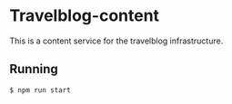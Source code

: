 # Travelblog-content

This is a content service for the travelblog infrastructure.

## Running

```
$ npm run start
```
